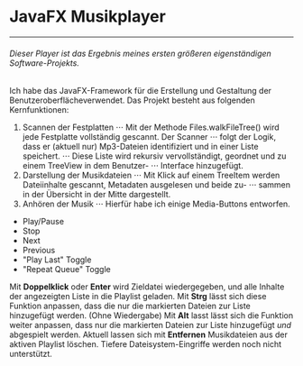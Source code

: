 # JavaFX Musikplayer
---------------------------
###### Dieser Player ist das Ergebnis meines ersten größeren eigenständigen Software-Projekts.

Ich habe das JavaFX-Framework für die Erstellung und Gestaltung der Benutzeroberflächeverwendet.
Das Projekt besteht aus folgenden Kernfunktionen:

1. Scannen der Festplatten
⋅⋅⋅ Mit der Methode Files.walkFileTree() wird jede Festplatte vollständig gescannt. Der Scanner 
⋅⋅⋅ folgt der Logik, dass er (aktuell nur) Mp3-Dateien identifiziert und in einer Liste speichert.
⋅⋅⋅ Diese Liste wird rekursiv vervollständigt, geordnet und zu einem TreeView in dem Benutzer-
⋅⋅⋅ Interface hinzugefügt.
2. Darstellung der Musikdateien
⋅⋅⋅ Mit Klick auf einem TreeItem werden Dateiinhalte gescannt, Metadaten ausgelesen und beide zu-
⋅⋅⋅ sammen in der Übersicht in der Mitte dargestellt.
3. Anhören der Musik
⋅⋅⋅ Hierfür habe ich einige Media-Buttons entworfen.
- Play/Pause
- Stop
- Next
- Previous
- "Play Last" Toggle
- "Repeat Queue" Toggle

Mit **Doppelklick** oder **Enter** wird Zieldatei wiedergegeben, und alle Inhalte der angezeigten Liste in die Playlist geladen. Mit **Strg** lässt sich diese Funktion anpassen, dass die nur die markierten Dateien zur Liste hinzugefügt werden. (Ohne Wiedergabe)
Mit **Alt** lasst lässt sich die Funktion weiter anpassen, dass nur die markierten Dateien zur Liste hinzugefügt *und* abgespielt werden. 
Aktuell lassen sich mit **Entfernen** Musikdateien aus der aktiven Playlist löschen. Tiefere Dateisystem-Eingriffe werden noch nicht unterstützt.
